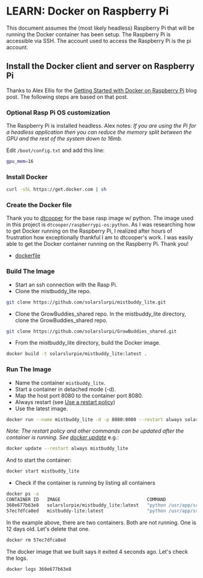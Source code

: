 # LEARN: Docker on Raspberry Pi
This document assumes the (most likely headless) Raspberry Pi that will be running the Docker container has been setup.  The Raspberry Pi is accessible via SSH.  The account used to access the Raspberry Pi is the pi account.
## Install the Docker client and server on Raspberry Pi
Thanks to Alex Ellis for the [Getting Started with Docker on Raspberry Pi](https://blog.alexellis.io/getting-started-with-docker-on-raspberry-pi/) blog post.  The following steps are based on that post.

### Optional Rasp Pi OS customization
The Raspberry Pi is installed headless.  Alex notes: *If you are using the Pi for a headless application then you can reduce the memory split between the GPU and the rest of the system down to 16mb.*

Edit `/boot/config.txt` and add this line:
```bash
gpu_mem=16
```
### Install Docker
```bash
curl -sSL https://get.docker.com | sh
```
### Create the Docker file
Thank you to [dtcooper](https://hub.docker.com/r/dtcooper/raspberrypi-os) for the base rasp image w/ python.  The image used in this project is `dtcooper/raspberrypi-os:python`.  As I was researching how to get Docker running on the Raspberry Pi, I realized after hours of frustration how exceptionally thankful I am to dtcooper's work.  I was easily able to get the Docker container running on the Raspberry Pi.    Thank you!
- [dockerfile](https://github.com/solarslurpi/mistBuddy/blob/main/dockerfile)

### Build The Image
- Start an ssh connection with the Rasp Pi.
- Clone the mistbuddy_lite repo.
```bash
git clone https://github.com/solarslurpi/mistbuddy_lite.git
```
- Clone the GrowBuddies_shared repo. In the mistbuddy_lite directory, clone the GrowBuddies_shared repo.
```bash
git clone https://github.com/solarslurpi/GrowBuddies_shared.git
```

- From the mistbuddy_lite directory, build the Docker image.
```bash
docker build -t solarslurpie/mistbuddy_lite:latest .
```
### Run The Image
- Name the container `mistbuddy_lite`.
- Start a container in detached mode (-d).
- Map the host port 8080 to the container port 8080.
- Always restart (see [Use a restart policy](https://docs.docker.com/config/containers/start-containers-automatically/#use-a-restart-policy))
- Use the latest image.
```bash
docker run --name mistbuddy_lite -d -p 8080:8080 --restart always solarslurpie/mistbuddy_lite:latest
```
*Note: The restart policy and other commands can be updated after the container is running.  See [docker update](https://docs.docker.com/engine/reference/commandline/update/)*
e.g.:
```bash
docker update --restart always mistbuddy_lite
```
And to start the container:
```bash
docker start mistbuddy_lite
```


- Check if the container is running by listing all containers
```bash
docker ps -a
CONTAINER ID   IMAGE                                COMMAND                  CREATED              STATUS                          PORTS                                       NAMES
360e677b63e8   solarslurpie/mistbuddy_lite:latest   "python /usr/app/src…"   5 seconds ago   Exited (2) 4 seconds ago             mistbuddy_lite
57ec7dfca8ed   mistbuddy-lite:latest                "python /usr/app/src…"   12 days ago          Exited (255) 12 days ago        0.0.0.0:8080->8080/tcp, :::8080->8080/tcp   mistbuddy-lite

```
In the example above, there are two containers.  Both are not running.  One is 12 days old.  Let's delete that one.
```bash
docker rm 57ec7dfca8ed
```
The docker image that we built says it exited 4 seconds ago.  Let's check the logs.
```bash
docker logs 360e677b63e8
```
